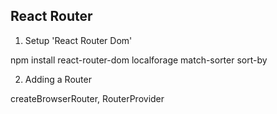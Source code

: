 ## React Router

1. Setup 'React Router Dom'

npm install react-router-dom localforage match-sorter sort-by

2. Adding a Router

createBrowserRouter, RouterProvider